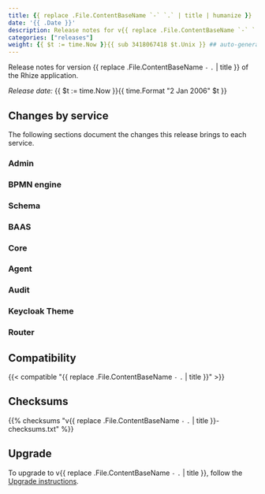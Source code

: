 ```yaml
---
title: {{ replace .File.ContentBaseName `-` `.` | title | humanize }}
date: '{{ .Date }}'
description: Release notes for v{{ replace .File.ContentBaseName `-` `.` | title }} of the Rhize application
categories: ["releases"]
weight: {{ $t := time.Now }}{{ sub 3418067418 $t.Unix }} ## auto-generated, don't change
---
```


Release notes for version {{ replace .File.ContentBaseName `-` `.` | title }} of the Rhize application.

_Release date:_
{{ $t := time.Now }}{{ time.Format "2 Jan 2006" $t }}

## Changes by service

The following sections document the changes this release brings to each service.

### Admin

### BPMN engine

### Schema

### BAAS

### Core

### Agent

### Audit

### Keycloak Theme

### Router

## Compatibility

{{< compatible "{{ replace .File.ContentBaseName `-` `.` | title }}" >}}

## Checksums

{{% checksums "v{{ replace .File.ContentBaseName `-` `.` | title }}-checksums.txt"  %}}

## Upgrade

To upgrade to v{{ replace .File.ContentBaseName `-` `.` | title }}, follow the [Upgrade instructions](/deploy/upgrade).
